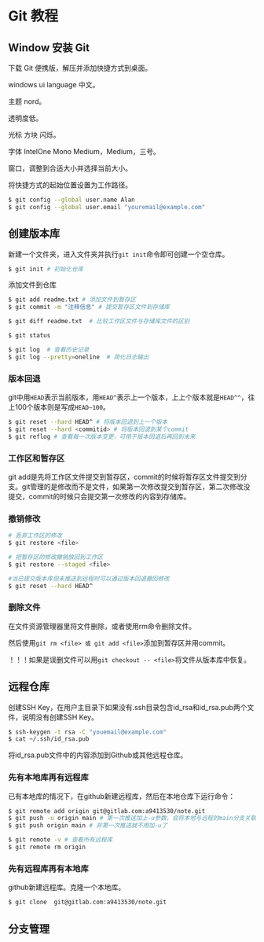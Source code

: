 # Git 教程

## Window 安装 Git

下载 Git 便携版，解压并添加快捷方式到桌面。

windows ui language 中文。

主题 nord。

透明度低。

光标 方块 闪烁。

字体 IntelOne Mono Medium，Medium，三号。

窗口，调整到合适大小并选择当前大小。

将快捷方式的起始位置设置为工作路径。

```sh
$ git config --global user.name Alan
$ git config --global user.email "youremail@example.com"
```

## 创建版本库

新建一个文件夹，进入文件夹并执行`git init`命令即可创建一个空仓库。

```sh
$ git init # 初始化仓库
```

添加文件到仓库

```sh
$ git add readme.txt # 添加文件到暂存区
$ git commit -m "注释信息" # 提交暂存区文件到存储库

$ git diff readme.txt  # 比较工作区文件与存储库文件的区别

$ git status

$ git log  # 查看历史记录
$ git log --pretty=oneline  # 简化日志输出
```

### 版本回退

git中用`HEAD`表示当前版本，用`HEAD^`表示上一个版本，上上个版本就是`HEAD^^`，往上100个版本则是写成`HEAD~100`。

```sh
$ git reset --hard HEAD^ # 将版本回退到上一个版本
$ git reset --hard <commitid> # 将版本回退到某个commit
$ git reflog # 查看每一次版本变更，可用于版本回退后再回到未来
```

### 工作区和暂存区

git add是先将工作区文件提交到暂存区，commit的时候将暂存区文件提交到分支。git管理的是修改而不是文件，如果第一次修改提交到暂存区，第二次修改没提交，commit的时候只会提交第一次修改的内容到存储库。

### 撤销修改

```sh
# 丢弃工作区的修改
$ git restore <file>

# 把暂存区的修改撤销放回到工作区
$ git restore --staged <file>

#当已提交版本库但未推送到远程时可以通过版本回退撤回修改
$ git reset --hard HEAD^
```

### 删除文件

在文件资源管理器里将文件删除，或者使用rm命令删除文件。

然后使用`git rm <file> 或 git add <file>`添加到暂存区并用commit。

！！！如果是误删文件可以用`git checkout -- <file>`将文件从版本库中恢复。

## 远程仓库

创建SSH Key，在用户主目录下如果没有.ssh目录包含id_rsa和id_rsa.pub两个文件，说明没有创建SSH Key。

```sh
$ ssh-keygen -t rsa -C "youemail@example.com"
$ cat ~/.ssh/id_rsa.pub
```

将id_rsa.pub文件中的内容添加到Github或其他远程仓库。

### 先有本地库再有远程库

已有本地库的情况下，在github新建远程库，然后在本地仓库下运行命令：

```sh
$ git remote add origin git@gitlab.com:a9413530/note.git
$ git push -u origin main # 第一次推送加上-u参数，会将本地与远程的main分支关联
$ git push origin main # 非第一次推送就不用加-u了

$ git remote -v # 查看所有远程库
$ git remote rm origin
```

### 先有远程库再有本地库

github新建远程库。克隆一个本地库。

```sh
$ git clone  git@gitlab.com:a9413530/note.git
```

## 分支管理



